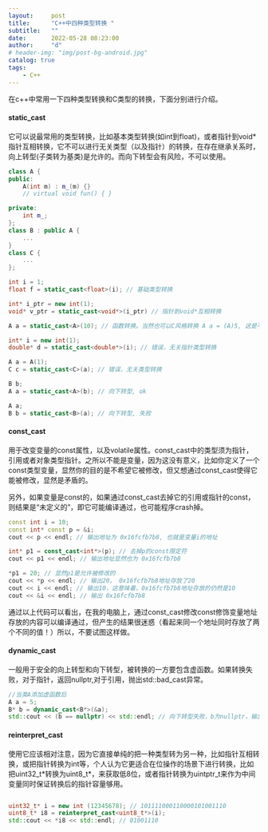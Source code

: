```yaml
---
layout:     post
title:      "C++中四种类型转换 "
subtitle:   ""
date:       2022-05-28 08:23:00
author:     "d"
# header-img: "img/post-bg-android.jpg"
catalog: true
tags: 
    - C++
---
```


在c++中常用一下四种类型转换和C类型的转换，下面分别进行介绍。

#### static_cast

它可以说最常用的类型转换，比如基本类型转换(如int到float)，或者指针到void*指针互相转换，它不可以进行无关类型（以及指针）的转换，在存在继承关系时，向上转型(子类转为基类)是允许的。而向下转型会有风险，不可以使用。

```C++
class A {
public:
    A(int m) : m_(m) {}
    // virtual void fun() { }

private:
    int m_;
};
class B : public A {
    ...
}
class C {
    ...
};
```

```C++
int i = 1;
float f = static_cast<float>(i); // 基础类型转换

int* i_ptr = new int(1);
void* v_ptr = static_cast<void*>(i_ptr) // 指针到void*互相转换

A a = static_cast<A>(10); // 函数转换。当然也可以C风格转换 A a = (A)5, 这是不建议的，后续介绍

int* i = new int(1);
double* d = static_cast<double*>(i); // 错误，无关指针类型转换

A a = A(1);
C c = static_cast<C>(a); // 错误，无关类型转换

B b;
A a = static_cast<A>(b); // 向下转型, ok

A a;
B b = static_cast<B>(a); // 向下转型, 失败

```

#### const_cast

用于改变变量的const属性，以及volatile属性。const_cast中的类型须为指针，引用或者对象类型指针。之所以不能是变量，因为这没有意义，比如你定义了一个const类型变量，显然你的目的是不希望它被修改，但又想通过const_cast使得它能被修改，显然是矛盾的。

另外，如果变量是const的，如果通过const_cast去掉它的引用或指针的const，则结果是“未定义的”，即它可能编译通过，也可能程序crash掉。

```C++
const int i = 10;
const int* const p = &i;
cout << p << endl; // 输出地址为 0x16fcfb7b8, 也就是变量i的地址

int* p1 = const_cast<int*>(p); // 去掉p的const限定符
cout << p1 << endl; // 输出地址显然也为 0x16fcfb7b8

*p1 = 20; // 显然p1是允许被修改的
cout << *p << endl; // 输出20， 0x16fcfb7b8地址存放了20
cout << i << endl; // 输出10，这意味着，0x16fcfb7b8地址存放的仍然是10
cout << &i << endl; // 输出 0x16fcfb7b8 

```

通过以上代码可以看出，在我的电脑上，通过const_cast修改const修饰变量地址存放的内容可以编译通过，但产生的结果很迷惑（看起来同一个地址同时存放了两个不同的值！）所以，不要试图这样做。

#### dynamic_cast

一般用于安全的向上转型和向下转型，被转换的一方要包含虚函数。如果转换失败，对于指针，返回nullptr,对于引用，抛出std::bad_cast异常。

```C++
//当类A添加虚函数后
A a = 5;
B* b = dynamic_cast<B*>(&a);
std::cout << (b == nullptr) << std::endl; // 向下转型失败，b为nullptr，输出1
```

#### reinterpret_cast

使用它应该相对注意，因为它直接单纯的把一种类型转为另一种，比如指针互相转换，或把指针转换为int等，个人认为它更适合在位操作的场景下进行转换，比如把uint32_t\*转换为uint8_t\*，来获取低8位，或者指针转换为uintptr_t来作为中间变量同时保证转换后的指针容量够用。

```C++

uint32_t* i = new int (12345678); // 101111000110000101001110
uint8_t* i8 = reinterpret_cast<uint8_t*>(i);
std::cout << *i8 << std::endl; // 01001110

```


